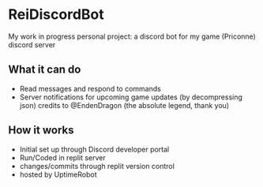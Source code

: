 # ReiDiscordBot
My work in progress personal project: a discord bot for my game (Priconne) discord server
## What it can do
- Read messages and respond to commands 
- Server notifications for upcoming game updates (by decompressing json) credits to @EndenDragon (the absolute legend, thank you)
## How it works
- Initial set up through Discord developer portal
- Run/Coded in replit server
- changes/commits through replit version control
- hosted by UptimeRobot 

